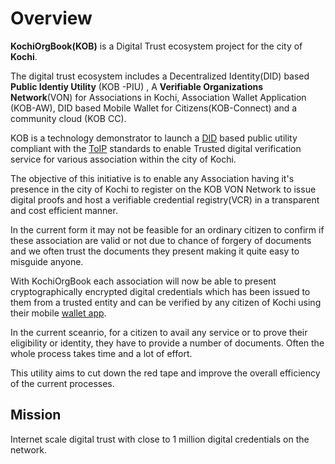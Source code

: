 # Overview

**KochiOrgBook(KOB)** is a Digital Trust ecosystem project for the city of **Kochi**. 

The digital trust ecosystem includes a Decentralized Identity(DID) based **Public Identiy Utility** (KOB -PIU) , A **Verifiable Organizations Network**(VON) for Associations in Kochi, Association Wallet Application (KOB-AW), DID based Mobile Wallet for Citizens(KOB-Connect) and a community cloud (KOB CC). 

KOB is a technology demonstrator to launch a [DID](./glossary.md#did--decentralized-identifier) based public utility compliant with the [ToIP](./glossary.md#toip--trust-over-ip-foundation) standards to enable Trusted digital verification service for various association within the city of Kochi.​

The objective of this initiative is to enable any Association having it's presence in the city of Kochi to register on the KOB VON Network to issue digital proofs and host a verifiable credential registry(VCR) in a transparent and cost efficient manner. 

In the current form it may not be feasible for an ordinary citizen to confirm if these association are valid or not due to chance of forgery of documents and we often trust the documents they present making it quite easy to misguide anyone.

With KochiOrgBook each association will now be able to present cryptographically encrypted digital credentials which has been issued to them from a trusted entity and can 
be verified by any citizen of Kochi using their mobile [wallet app](./glossary.md#agents-and-wallets).

In the current sceanrio, for a citizen to avail any service or to prove their eligibility or identity, they have to provide a number of documents. Often the whole process 
takes time and a lot of effort.

This utility aims to cut down the red tape and improve the overall efficiency of the current processes.



## Mission

Internet scale digital trust with close to 1 million digital credentials on the network.​
